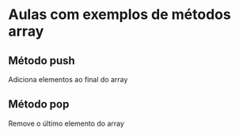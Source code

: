 # Aulas com exemplos de métodos array

## Método push 

Adiciona elementos ao final do array

## Método pop

Remove o último elemento do array